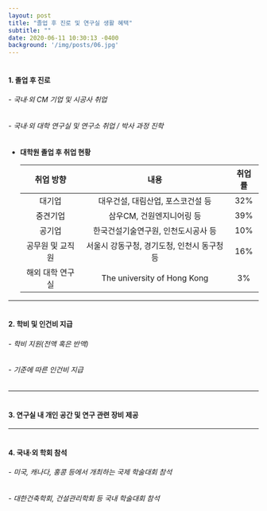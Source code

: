 ```yaml
---
layout: post
title: "졸업 후 진로 및 연구실 생활 혜택"
subtitle: ""
date: 2020-06-11 10:30:13 -0400
background: '/img/posts/06.jpg'
---
```



#### <br>1. 졸업 후 진로
###### - 국내·외 CM 기업 및 시공사 취업 
###### - 국내·외 대학 연구실 및 연구소 취업 / 박사 과정 진학 

+ __대학원 졸업 후 취업 현황__

    취업 방향 | 내용 | 취업률
    :---: | :---: | :---:
    대기업 | 대우건설, 대림산업, 포스코건설 등 | 32%
    중견기업 | 삼우CM, 건원엔지니어링 등 | 39%
    공기업 | 한국건설기술연구원, 인천도시공사 등 | 10%
    공무원 및 교직원 | 서울시 강동구청, 경기도청, 인천시 동구청 등 | 16%
    해외 대학 연구실 | The university of Hong Kong | 3%

   

   
---




#### <br>2. 학비 및 인건비 지급  
###### - 학비 지원(전액 혹은 반액)   
###### - 기준에 따른 인건비 지급
      
      

---

#### <br>3. 연구실 내 개인 공간 및 연구 관련 장비 제공
       
    
---


#### <br>4. 국내·외 학회 참석
###### - 미국, 캐나다, 홍콩 등에서 개최하는 국제 학술대회 참석
###### - 대한건축학회, 건설관리학회 등 국내 학술대회 참석

